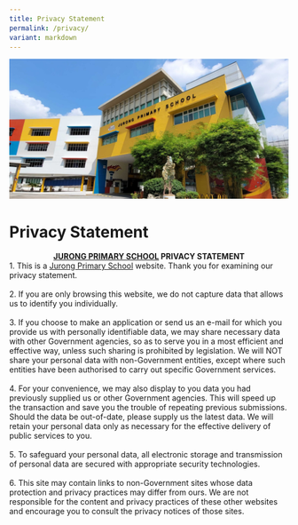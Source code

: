 ```yaml
---
title: Privacy Statement
permalink: /privacy/
variant: markdown
---
```

![](/images/JPS_School_Front_Banner.jpg)

Privacy Statement
=================

  <center><u><b>JURONG PRIMARY SCHOOL</b></u><b> PRIVACY STATEMENT</b></center>
1. This is a <u>Jurong Primary School</u> website. Thank you for examining our privacy statement. <br><br>
2. If you are only browsing this website, we do not capture data that allows us to identify you individually. <br><br>
3. If you choose to make an application or send us an e-mail for which you provide us with personally identifiable data, we may share necessary data with other Government agencies, so as to serve you in a most efficient and effective way, unless such sharing is prohibited by legislation. We will NOT share your personal data with non-Government entities, except where such entities have been authorised to carry out specific Government services. <br><br>
4. For your convenience, we may also display to you data you had previously supplied us or other Government agencies. This will speed up the transaction and save you the trouble of repeating previous submissions. Should the data be out-of-date, please supply us the latest data. We will retain your personal data only as necessary for the effective delivery of public services to you. <br><br>
5. To safeguard your personal data, all electronic storage and transmission of personal data are secured with appropriate security technologies. <br><br>
6. This site may contain links to non-Government sites whose data protection and privacy practices may differ from ours. We are not responsible for the content and privacy practices of these other websites and encourage you to consult the privacy notices of those sites. 